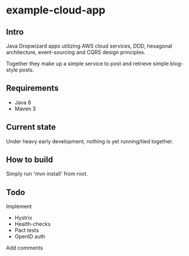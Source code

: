 # example-cloud-app

## Intro
Java Dropwizard apps utilizing AWS cloud services, DDD, hexagonal architecture, event-sourcing and CQRS design principles.

Together they make up a simple service to post and retrieve simple blog-style posts.

## Requirements
- Java 8
- Maven 3

## Current state
Under heavy early development, nothing is yet running/tied together.

## How to build
Simply run 'mvn install' from root.

## Todo
Implement
- Hystrix
- Health-checks
- Pact tests
- OpenID auth

Add comments